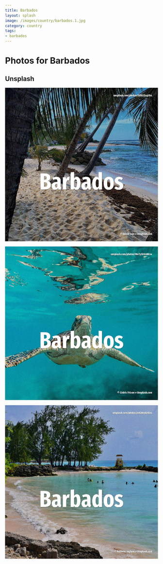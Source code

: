 ```yaml
---
title: Barbados
layout: splash
image: /images/country/barbados.1.jpg
category: country
tags:
- barbados
---
```

# Photos for Barbados

## Unsplash

![Barbados](/images/country/barbados.1.jpg)

![Barbados](/images/country/barbados.2.jpg)

![Barbados](/images/country/barbados.3.jpg)